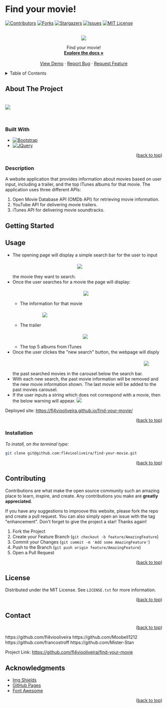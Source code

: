# Find your movie!

<!-- PROJECT SHIELDS -->
<!--
*** I'm using markdown "reference style" links for readability.
*** Reference links are enclosed in brackets [ ] instead of parentheses ( ).
*** See the bottom of this document for the declaration of the reference variables
*** for contributors-url, forks-url, etc. This is an optional, concise syntax you may use.
*** https://www.markdownguide.org/basic-syntax/#reference-style-links
-->
[![Contributors][contributors-shield]][contributors-url]
[![Forks][forks-shield]][forks-url]
[![Stargazers][stars-shield]][stars-url]
[![Issues][issues-shield]][issues-url]
[![MIT License][license-shield]][license-url]



<!-- PROJECT LOGO -->
<br />
<div align="center">
  <a href="https://github.com/fl4viooliveira/find-your-movie">
	<img src="./Images/favicon.ico">
  </a>

  <p align="center">
    Find your movie!
    <br />
    <a href="https://github.com/fl4viooliveira/find-your-movie"><strong>Explore the docs »</strong></a>
    <br />
    <br />
    <a href="https://fl4viooliveira.github.io/find-your-movie/">View Demo</a>
    ·
    <a href="https://github.com/fl4viooliveira/find-your-movie/issues">Report Bug</a>
    ·
    <a href="https://github.com/fl4viooliveira/find-your-movie/issues">Request Feature</a>
  </p>
</div>


<!-- TABLE OF CONTENTS -->
<details>
  <summary>Table of Contents</summary>
  <ol>
    <li>
      <a href="#about-the-project">About The Project</a>
      <ul>
        <li><a href="#built-with">Built With</a></li>
      </ul>
    </li>
    <li>
      <a href="#getting-started">Getting Started</a>
      <ul>
        <li><a href="#prerequisites">Prerequisites</a></li>
        <li><a href="#installation">Installation</a></li>
      </ul>
    </li>
    <li><a href="#usage">Usage</a></li>
    <li><a href="#roadmap">Roadmap</a></li>
    <li><a href="#contributing">Contributing</a></li>
    <li><a href="#license">License</a></li>
    <li><a href="#contact">Contact</a></li>
    <li><a href="#acknowledgments">Acknowledgments</a></li>
  </ol>
</details>



<!-- ABOUT THE PROJECT -->
## About The Project
<img src="./Images/home.png" style="margin-top: 20px; margin-bottom:30px">



### Built With

* [![Bootstrap][Bootstrap.com]][Bootstrap-url]
* [![JQuery][JQuery.com]][JQuery-url]

<p align="right">(<a href="#readme-top">back to top</a>)</p>

### Description

A website application that provides information about movies based on user input, including a trailer, and the top ITunes albums for that movie. The application uses three different APIs:

  <ol>
    <li>
    Open Movie Database API (OMDb API) for retrieving movie information.</li>
    <li>
    YouTube API for delivering movie trailers.</li>
    <li>
    iTunes API for delivering movie soundtracks.</li>
  </ol>
<!-- GETTING STARTED -->

## Getting Started

## Usage
  <ul>  
    <li>
    The opening page will display a simple search bar for the user to input the movie they want to search. 
	<img src="./Images/noPastSearches.png" style="margin-top: 20px; margin-bottom:30px"></li>
    <li>
    Once the user searches for a movie the page will display:
	   <ul>
		<li> The information for that movie
		<img src="./Images/PosterInformation.png" style="margin-top: 20px; margin-bottom:30px"></li>
		<li> The trailer
		<img src="./Images/YoutubeTrailer.png" style="margin-top: 20px; margin-bottom:30px"></li>
		<li> The top 5 albums from ITunes 
	    	<img src="./Images/ITunesPlaylist.png" style="margin-top: 20px; margin-bottom:30px"></li>
	    </ul>
	</li>
    <li>
    Once the user clickes the "new search" button, the webpage will disply the past searched movies in the carousel below the search bar.
	<img src="./Images/history.jpg" style="margin-top: 20px; margin-bottom:30px"></li>
	<li>With each new search, the past movie information will be removed and the new movie information shown. The last movie will be added to the past movies carousel.</li>
    <li> If the user inputs a string which does not correspond with a movie, then the below warning will appear. 
	<img src="./Images/Warning.png" style="margins: 50px">
	</li>
  </ul>
  
Deployed site: https://fl4viooliveira.github.io/find-your-movie/

<p align="right">(<a href="#readme-top">back to top</a>)</p>


### Installation

_To install, on the terminal type:_
   ```sh
   git clone git@github.com:fl4viooliveira/find-your-movie.git
   ```
<p align="right">(<a href="#readme-top">back to top</a>)</p>


<!-- CONTRIBUTING -->
## Contributing

Contributions are what make the open source community such an amazing place to learn, inspire, and create. Any contributions you make are **greatly appreciated**.

If you have any suggestions to improove this website, please fork the repo and create a pull request. You can also simply open an issue with the tag "enhancement".
Don't forget to give the project a star! Thanks again!

1. Fork the Project
2. Create your Feature Branch (`git checkout -b feature/AmazingFeature`)
3. Commit your Changes (`git commit -m 'Add some AmazingFeature'`)
4. Push to the Branch (`git push origin feature/AmazingFeature`)
5. Open a Pull Request

<p align="right">(<a href="#readme-top">back to top</a>)</p>



<!-- LICENSE -->
## License

Distributed under the MIT License. See `LICENSE.txt` for more information.

<p align="right">(<a href="#readme-top">back to top</a>)</p>



<!-- CONTACT -->
## Contact




<p align="right">(<a href="#readme-top">back to top</a>)</p>
https://github.com/fl4viooliveira
https://github.com/Moobell1212
https://github.com/francostroff
https://github.com/Mister-Stan


Project Link: https://github.com/fl4viooliveira/find-your-movie


<!-- ACKNOWLEDGMENTS -->
## Acknowledgments

* [Img Shields](https://shields.io)
* [GitHub Pages](https://pages.github.com)
* [Font Awesome](https://fontawesome.com)

<p align="right">(<a href="#readme-top">back to top</a>)</p>



<!-- MARKDOWN LINKS & IMAGES -->
<!-- https://www.markdownguide.org/basic-syntax/#reference-style-links -->
[contributors-shield]: https://img.shields.io/github/contributors/fl4viooliveira/find-your-movie.svg?style=for-the-badge
[contributors-url]: https://github.com/fl4viooliveira/find-your-movie/graphs/contributors
[forks-shield]: https://img.shields.io/github/forks/fl4viooliveira/find-your-movie.svg?style=for-the-badge
[forks-url]: https://github.com/fl4viooliveira/Best-README-Template/network/members
[stars-shield]: https://img.shields.io/github/stars/fl4viooliveira/find-your-movie.svg?style=for-the-badge
[stars-url]: https://github.com/fl4viooliveira/find-your-movie/stargazers
[issues-shield]: https://img.shields.io/github/issues/fl4viooliveira/find-your-movie.svg?style=for-the-badge
[issues-url]: https://github.com/fl4viooliveira/find-your-movie/issues
[license-shield]: https://img.shields.io/github/license/fl4viooliveira/find-your-movie.svg?style=for-the-badge
[license-url]: https://github.com/fl4viooliveira/find-your-movie/blob/master/LICENSE.txt
[linkedin-shield]: https://img.shields.io/badge/-LinkedIn-black.svg?style=for-the-badge&logo=linkedin&colorB=555
[product-screenshot]: images/screenshot.png
[Next.js]: https://img.shields.io/badge/next.js-000000?style=for-the-badge&logo=nextdotjs&logoColor=white
[Next-url]: https://nextjs.org/
[React.js]: https://img.shields.io/badge/React-20232A?style=for-the-badge&logo=react&logoColor=61DAFB
[React-url]: https://reactjs.org/
[Vue.js]: https://img.shields.io/badge/Vue.js-35495E?style=for-the-badge&logo=vuedotjs&logoColor=4FC08D
[Vue-url]: https://vuejs.org/
[Angular.io]: https://img.shields.io/badge/Angular-DD0031?style=for-the-badge&logo=angular&logoColor=white
[Angular-url]: https://angular.io/
[Svelte.dev]: https://img.shields.io/badge/Svelte-4A4A55?style=for-the-badge&logo=svelte&logoColor=FF3E00
[Svelte-url]: https://svelte.dev/
[Laravel.com]: https://img.shields.io/badge/Laravel-FF2D20?style=for-the-badge&logo=laravel&logoColor=white
[Laravel-url]: https://laravel.com
[Bootstrap.com]: https://img.shields.io/badge/Bootstrap-563D7C?style=for-the-badge&logo=bootstrap&logoColor=white
[Bootstrap-url]: https://getbootstrap.com
[JQuery.com]: https://img.shields.io/badge/jQuery-0769AD?style=for-the-badge&logo=jquery&logoColor=white
[JQuery-url]: https://jquery.com 

